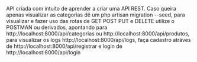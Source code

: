 API criada com intuito de aprender a criar uma API REST. Caso queira apenas visualizar as categorias dê um php artisan migration --seed, para visualizar e fazer uso das rotas de GET POST PUT e DELETE utilize o POSTMAN ou derivados, apontando para http://localhost:8000/api/categorias ou http://localhost:8000/api/produtos, para visualizar os logs http://localhost:8000/api/logs, faça cadastro atráves de http://localhost:8000/api/registrar e login de http://localhost:8000/api/login
